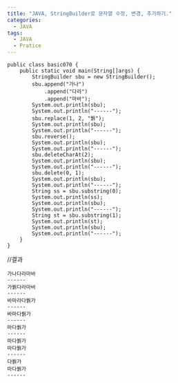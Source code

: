 ```yaml
---
title: "JAVA, StringBuilder로 문자열 수정, 변경, 추가하기."
categories:
  - JAVA
tags:
  - JAVA
  - Pratice
---
```


	public class basic070 {
		public static void main(String[]args) {
			StringBuilder sbu = new	StringBuilder();
			sbu.append("가나")
				.append("다라")
				.append("마바");
			System.out.println(sbu);
			System.out.println("------");
			sbu.replace(1, 2, "붥");
			System.out.println(sbu);
			System.out.println("------");
			sbu.reverse();
			System.out.println(sbu);
			System.out.println("------");
			sbu.deleteCharAt(2);
			System.out.println(sbu);
			System.out.println("------");
			sbu.delete(0, 1);
			System.out.println(sbu);
			System.out.println("------");
			String ss = sbu.substring(0);
			System.out.println(ss);
			System.out.println(sbu);
			System.out.println("------");
			String st = sbu.substring(1);
			System.out.println(st);
			System.out.println(sbu);
			System.out.println("------");
		}
	}

//결과

	가나다라마바
	------
	가붥다라마바
	------
	바마라다붥가
	------
	바마다붥가
	------
	마다붥가
	------
	마다붥가
	마다붥가
	------
	다붥가
	마다붥가
	------